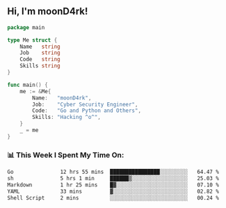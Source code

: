 <h2> Hi, I'm moonD4rk!</h2>

```go
package main

type Me struct {
	Name   string
	Job    string
	Code   string
	Skills string
}

func main() {
	me := &Me{
		Name:   "moonD4rk",
		Job:    "Cyber Security Engineer",
		Code:   "Go and Python and Others",
		Skills: "Hacking ^o^",
	}
	_ = me
}
```

<h3>📊 This Week I Spent My Time On:</h3>
<!-- <img align='right' src="https://github-readme-stats.vercel.app/api?username=moond4rk&show_icons=true&theme=radical", width="300" height="150"> -->

<!--START_SECTION:waka-->

```txt
Go               12 hrs 55 mins  ████████████████░░░░░░░░░   64.47 %
sh               5 hrs 1 min     ██████▒░░░░░░░░░░░░░░░░░░   25.03 %
Markdown         1 hr 25 mins    █▓░░░░░░░░░░░░░░░░░░░░░░░   07.10 %
YAML             33 mins         ▓░░░░░░░░░░░░░░░░░░░░░░░░   02.82 %
Shell Script     2 mins          ░░░░░░░░░░░░░░░░░░░░░░░░░   00.24 %
```

<!--END_SECTION:waka-->

